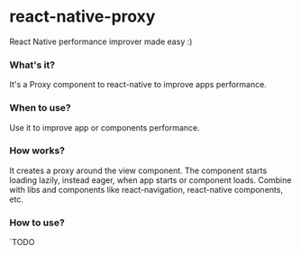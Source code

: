 # react-native-proxy
React Native performance improver made easy :)

### What's it?
It's a Proxy component to react-native to improve apps performance.  

### When to use?
Use it to improve app or components performance.

### How works?
It creates a proxy around the view component. The component starts loading lazily, instead eager, when app starts or component loads. Combine with libs and components like react-navigation, react-native components, etc.

### How to use?
`TODO


